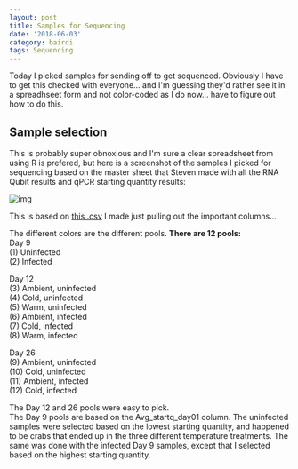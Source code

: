 ```yaml
---
layout: post
title: Samples for Sequencing
date: '2018-06-03'
category: bairdi
tags: Sequencing
---
```

Today I picked samples for sending off to get sequenced. Obviously I have to get this checked with everyone... and I'm guessing they'd rather see it in a spreadhseet form and not color-coded as I do now... have to figure out how to do this. 

## Sample selection

This is probably super obnoxious and I'm sure a clear spreadsheet from using R is prefered, but here is a screenshot of the samples I picked for sequencing based on the master sheet that Steven made with all the RNA Qubit results and qPCR starting quantity results:

![img](http://owl.fish.washington.edu/scaphapoda/grace/Crab-project/samples-for-seq.png)

This is based on [this .csv](https://raw.githubusercontent.com/grace-ac/crab-sample-selection/master/20180603-samples-for-seq.csv) I made just pulling out the important columns...

The different colors are the different pools. **There are 12 pools:**     
Day 9      
(1) Uninfected    
(2) Infected    

Day 12      
(3) Ambient, uninfected    
(4) Cold, uninfected     
(5) Warm, uninfected     
(6) Ambient, infected     
(7) Cold, infected     
(8) Warm, infected     

Day 26      
(9) Ambient, uninfected       
(10) Cold, uninfected      
(11) Ambient, infected      
(12) Cold, infected       

The Day 12 and 26 pools were easy to pick.    
The Day 9 pools are based on the Avg_startq_day01 column. The uninfected samples were selected based on the lowest starting quantity, and happened to be crabs that ended up in the three different temperature treatments. The same was done with the infected Day 9 samples, except that I selected based on the highest starting quantity. 
